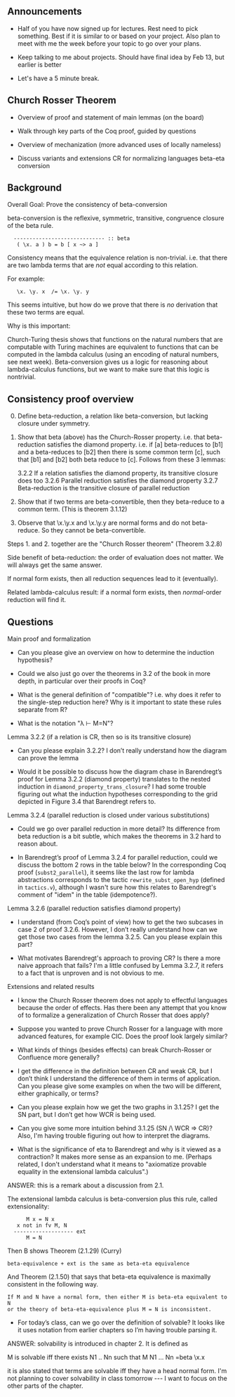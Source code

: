 Announcements
-------------

* Half of you have now signed up for lectures. Rest need to pick
  something. Best if it is similar to or based on your project.  Also plan to
  meet with me the week before your topic to go over your plans.

* Keep talking to me about projects. Should have final idea by Feb 13, but 
  earlier is better

* Let's have a 5 minute break.


Church Rosser Theorem
---------------------

* Overview of proof and statement of main lemmas (on the board)

* Walk through key parts of the Coq proof, guided by questions

* Overview of mechanization 
  (more advanced uses of locally nameless)

* Discuss variants and extensions
   CR for normalizing languages
   beta-eta conversion

Background
----------

Overall Goal:  Prove the consistency of beta-conversion

beta-conversion is the reflexive, symmetric, transitive, congruence closure of the beta rule.


      ----------------------------- :: beta
       ( \x. a ) b = b [ x ~> a ] 
     
     
Consistency means that the equivalence relation is non-trivial.  i.e. that
there are two lambda terms that are *not* equal according to this relation.

For example:

       \x. \y. x  /= \x. \y. y

This seems intuitive, but how do we prove that there is *no* derivation that these 
two terms are equal.

Why is this important: 

Church-Turing thesis shows that functions on the natural numbers that are
computable with Turing machines are equivalent to functions that can be
computed in the lambda calculus (using an encoding of natural numbers, see next
week). Beta-conversion gives us a logic for reasoning about lambda-calculus 
functions, but we want to make sure that this logic is nontrivial.

Consistency proof overview
--------------------------

  0. Define beta-reduction, a relation like beta-conversion, 
     but lacking closure under symmetry.

  1. Show that beta (above) has the Church-Rosser property. i.e. 
     that beta-reduction satisfies the diamond property. i.e. 
     if [a] beta-reduces to [b1] and a beta-reduces to [b2] then 
     there is some common term [c], such that [b1] and [b2] both 
     beta reduce to [c]. Follows from these 3 lemmas:

        3.2.2   If a relation satisfies the diamond property, 
                its transitive closure does too
        3.2.6   Parallel reduction satisfies the diamond property
        3.2.7   Beta-reduction is the transitive closure of 
                parallel reduction

  2. Show that if two terms are beta-convertible, then they 
      beta-reduce to a common term. (This is theorem 3.1.12)

  3. Observe that \x.\y.x and \x.\y.y are normal forms and 
      do not beta-reduce. So they cannot be beta-convertible.
  
Steps 1. and 2. together are the "Church Rosser theorem" (Theorem 3.2.8)
  
Side benefit of beta-reduction: the order of evaluation does not matter. We
will always get the same answer. 

If normal form exists, then all reduction sequences lead to it (eventually).

Related lambda-calculus result: if a normal form exists, then *normal*-order
reduction will find it.


Questions
---------

Main proof and formalization

* Can you please give an overview on how to determine the induction
  hypothesis?

* Could we also just go over the theorems in 3.2 of the book in more depth, in
  particular over their proofs in Coq?
  
* What is the general definition of "compatible"? i.e. why does it refer to
  the single-step reduction here? Why is it important to state these rules
  separate from R?

* What is the notation "λ ⊢ M=N"?
  
Lemma 3.2.2 (if a relation is CR, then so is its transitive closure)

* Can you please explain 3.2.2? I don’t really understand how the diagram can
  prove the lemma

* Would it be possible to discuss how the diagram chase in Barendregt’s proof
  for Lemma 3.2.2 (diamond property) translates to the nested induction in
  `diamond_property_trans_closure`? I had some trouble figuring out what the
  induction hypotheses corresponding to the grid depicted in Figure 3.4 that
  Barendregt refers to.

Lemma 3.2.4 (parallel reduction is closed under various substitutions)

* Could we go over parallel reduction in more detail? Its difference from beta
  reduction is a bit subtle, which makes the theorems in 3.2 hard to reason
  about.

* In Barendregt’s proof of Lemma 3.2.4 for parallel reduction, could we
  discuss the bottom 2 rows in the table below? In the corresponding Coq proof
  (`subst2_parallel`), it seems like the last row for lambda abstractions
  corresponds to the tactic `rewrite_subst_open_hyp` (defined in `tactics.v`),
  although I wasn't sure how this relates to Barendregt's comment of "idem" in
  the table (idempotence?).

Lemma 3.2.6 (parallel reduction satisfies diamond property)

* I understand (from Coq’s point of view) how to get the two subcases in case
  2 of proof 3.2.6. However, I don’t really understand how can we get those
  two cases from the lemma 3.2.5. Can you please explain this part?

* What motivates Barendregt's approach to proving CR? Is there a more naive
  approach that fails? I'm a little confused by Lemma 3.2.7, it refers to a
  fact that is unproven and is not obvious to me.

Extensions and related results

* I know the Church Rosser theorem does not apply to effectful languages
  because the order of effects. Has there been any attempt that you know of to
  formalize a generalization of Church Rosser that does apply?

* Suppose you wanted to prove Church Rosser for a language with more advanced
  features, for example CIC. Does the proof look largely similar?
     
* What kinds of things (besides effects) can break Church-Rosser or 
  Confluence more generally?
  
* I get the difference in the definition between CR and weak CR, but I don’t
  think I understand the difference of them in terms of application. Can you
  please give some examples on when the two will be different, either
  graphically, or terms?

* Can you please explain how we get the two graphs in 3.1.25? I get the SN
  part, but I don’t get how WCR is being used.
  
* Can you give some more intuition behind 3.1.25 (SN /\ WCR => CR)? Also, I'm
  having trouble figuring out how to interpret the diagrams.

* What is the significance of eta to Barendregt and why is it viewed as a
  contraction? It makes more sense as an expansion to me. (Perhaps related, I
  don't understand what it means to "axiomatize provable equality in the
  extensional lambda calculus".)

ANSWER: this is a remark about a discussion from 2.1.

The extensional lambda calculus is beta-conversion plus this rule, called 
extensionality:

          M x = N x
       x not in fv M, N
      ------------------- ext
          M = N
          
Then B shows Theorem (2.1.29) (Curry)
  
    beta-equivalence + ext is the same as beta-eta equivalence

And Theorem (2.1.50) that says that beta-eta equivalence is maximally
consistent in the following way.
    
    If M and N have a normal form, then either M is beta-eta equivalent to N 
    or the theory of beta-eta-equivalence plus M = N is inconsistent.

* For today’s class, can we go over the definition of solvable? It looks like
  it uses notation from earlier chapters so I’m having trouble parsing it.

ANSWER: solvability is introduced in chapter 2. It is defined as 

   M is solvable iff there exists N1 .. Nn such that M N1 ... Nn =beta \x.x

it is also stated that terms are solvable iff they have a head normal form.
I'm not planning to cover solvability in class tomorrow --- I want to focus on
the other parts of the chapter.
